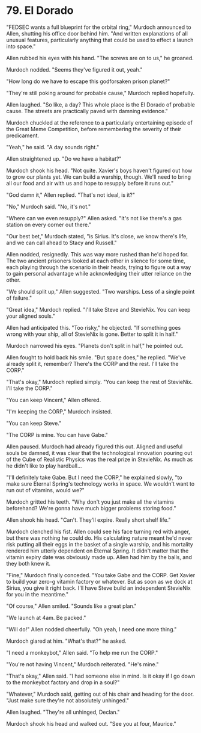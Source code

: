 # 79. El Dorado

"FEDSEC wants a full blueprint for the orbital ring," Murdoch announced to Allen, shutting his office door behind him. "And written explanations of all unusual features, particularly anything that could be used to effect a launch into space."

Allen rubbed his eyes with his hand. "The screws are on to us," he groaned.

Murdoch nodded. "Seems they've figured it out, yeah."

"How long do we have to escape this godforsaken prison planet?"

"They're still poking around for probable cause," Murdoch replied hopefully.

Allen laughed. "So like, a day? This whole place is the El Dorado of probable cause. The streets are practically paved with damning evidence."

Murdoch chuckled at the reference to a particularly entertaining episode of the Great Meme Competition, before remembering the severity of their predicament.

"Yeah," he said. "A day sounds right."

Allen straightened up. "Do we have a habitat?"

Murdoch shook his head. "Not quite. Xavier's boys haven't figured out how to grow our plants yet. We can build a warship, though. We'll need to bring all our food and air with us and hope to resupply before it runs out."

"God damn it," Allen replied. "That's not ideal, is it?"

"No," Murdoch said. "No, it's not."

"Where can we even resupply?" Allen asked. "It's not like there's a gas station on every corner out there."

"Our best bet," Murdoch stated, "is Sirius. It's close, we know there's life, and we can call ahead to Stacy and Russell."

Allen nodded, resignedly. This was way more rushed than he'd hoped for. The two ancient prisoners looked at each other in silence for some time, each playing through the scenario in their heads, trying to figure out a way to gain personal advantage while acknowledging their utter reliance on the other.

"We should split up," Allen suggested. "Two warships. Less of a single point of failure."

"Great idea," Murdoch replied. "I'll take Steve and StevieNix. You can keep your aligned souls."

Allen had anticipated this. "Too risky," he objected. "If something goes wrong with your ship, all of StevieNix is gone. Better to split it in half."

Murdoch narrowed his eyes. "Planets don't split in half," he pointed out.

Allen fought to hold back his smile. "But space does," he replied. "We've already split it, remember? There's the CORP and the rest. I'll take the CORP."

"That's okay," Murdoch replied simply. "You can keep the rest of StevieNix. I'll take the CORP."

"You can keep Vincent," Allen offered.

"I'm keeping the CORP," Murdoch insisted.

"You can keep Steve."

"The CORP is mine. You can have Gabe."

Allen paused. Murdoch had already figured this out. Aligned and useful souls be damned, it was clear that the technological innovation pouring out of the Cube of Realistic Physics was the real prize in StevieNix. As much as he didn't like to play hardball...

"I'll definitely take Gabe. But I need the CORP," he explained slowly, "to make sure Eternal Spring's technology works in space. We wouldn't want to run out of vitamins, would we?"

Murdoch gritted his teeth. "Why don't you just make all the vitamins beforehand? We're gonna have much bigger problems storing food."

Allen shook his head. "Can't. They'll expire. Really short shelf life."

Murdoch clenched his fist. Allen could see his face turning red with anger, but there was nothing he could do. His calculating nature meant he'd never risk putting all their eggs in the basket of a single warship, and his mortality rendered him utterly dependent on Eternal Spring. It didn't matter that the vitamin expiry date was obviously made up. Allen had him by the balls, and they both knew it.

"Fine," Murdoch finally conceded. "You take Gabe and the CORP. Get Xavier to build your zero-g vitamin factory or whatever. But as soon as we dock at Sirius, you give it right back. I'll have Steve build an independent StevieNix for you in the meantime."

"Of course," Allen smiled. "Sounds like a great plan."

"We launch at 4am. Be packed."

"Will do!" Allen nodded cheerfully. "Oh yeah, I need one more thing."

Murdoch glared at him. "What's that?" he asked.

"I need a monkeybot," Allen said. "To help me run the CORP."

"You're not having Vincent," Murdoch reiterated. "He's mine."

"That's okay," Allen said. "I had someone else in mind. Is it okay if I go down to the monkeybot factory and drop in a soul?"

"Whatever," Murdoch said, getting out of his chair and heading for the door. "Just make sure they're not absolutely unhinged."

Allen laughed. "They're all unhinged, Declan."

Murdoch shook his head and walked out. "See you at four, Maurice."
